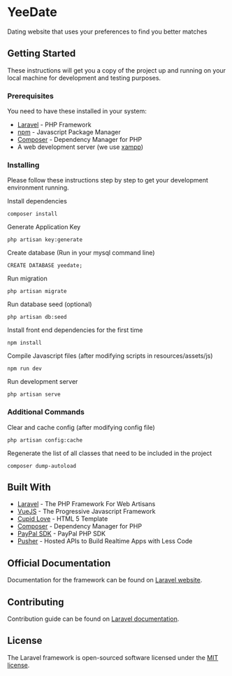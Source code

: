 # YeeDate
Dating website that uses your preferences to find you better matches

## Getting Started
These instructions will get you a copy of the project up and running on your local machine for development and testing purposes.

### Prerequisites
You need to have these installed in your system:

* [Laravel](https://www.laravel.com) - PHP Framework
* [npm](https://www.npmjs.com/) - Javascript Package Manager
* [Composer](https://getcomposer.org/) - Dependency Manager for PHP
* A web development server (we use [xampp](https://www.apachefriends.org/index.html))

### Installing
Please follow these instructions step by step to get your
development environment running.

Install dependencies
```
composer install
```

Generate Application Key
```
php artisan key:generate
```

Create database (Run in your mysql command line)
```
CREATE DATABASE yeedate;
```

Run migration
```
php artisan migrate
```

Run database seed (optional)
```
php artisan db:seed
```

Install front end dependencies for the first time
```
npm install
```

Compile Javascript files (after modifying scripts in resources/assets/js)
```
npm run dev
```

Run development server
```
php artisan serve
```

### Additional Commands

Clear and cache config (after modifying config file)
```
php artisan config:cache
```

Regenerate the list of all classes that need to be included in 
the project
```
composer dump-autoload
```
## Built With

* [Laravel](https://laravel.com) - The PHP Framework For Web Artisans
* [VueJS](https://vuejs.org/) - The Progressive Javascript Framework
* [Cupid Love](https://themeforest.net/item/cupid-love-dating-website-html5-template/20097943) - HTML 5 Template
* [Composer](https://getcomposer.org/) - Dependency Manager for PHP
* [PayPal SDK](https://paypal.github.io/PayPal-PHP-SDK/) - PayPal PHP SDK
* [Pusher](https://pusher.com) - Hosted APIs to Build Realtime Apps with Less Code

## Official Documentation

Documentation for the framework can be found on [Laravel website](http://laravel.com/docs).

## Contributing

Contribution guide can be found on [Laravel documentation](http://laravel.com/docs/contributions).

## License

The Laravel framework is open-sourced software licensed under the [MIT license](http://opensource.org/licenses/MIT).
